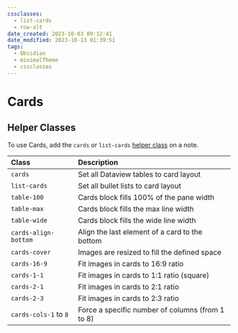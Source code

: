 ```yaml
---
cssclasses:
  - list-cards
  - row-alt
date_created: 2023-10-03 09:12:41
date_modified: 2023-10-13 01:39:51
tags:
  - Obsidian
  - minimalTheme
  - cssclasses
---
```

# Cards

## Helper Classes

To use Cards, add the `cards` or `list-cards` [helper class](https://minimal.guide/features/helper-classes) on a note.

|Class|Description|
|:--|:--|
|`cards`|Set all Dataview tables to card layout|
|`list-cards`|Set all bullet lists to card layout|
|`table-100`|Cards block fills 100% of the pane width|
|`table-max`|Cards block fills the max line width|
|`table-wide`|Cards block fills the wide line width|
|`cards-align-bottom`|Align the last element of a card to the bottom|
|`cards-cover`|Images are resized to fill the defined space|
|`cards-16-9`|Fit images in cards to 16:9 ratio|
|`cards-1-1`|Fit images in cards to 1:1 ratio (square)|
|`cards-2-1`|Fit images in cards to 2:1 ratio|
|`cards-2-3`|Fit images in cards to 2:3 ratio|
|`cards-cols-1` to `8`|Force a specific number of columns (from 1 to 8)|
